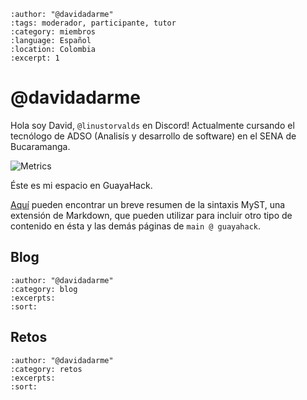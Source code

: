 ```{post} 2023-08-21
:author: "@davidadarme"
:tags: moderador, participante, tutor
:category: miembros
:language: Español
:location: Colombia
:excerpt: 1
```

# @davidadarme
Hola soy David, `@linustorvalds` en Discord! Actualmente cursando el tecnólogo de ADSO (Analisís y desarrollo de software) en el SENA de Bucaramanga.

![Metrics](https://metrics.lecoq.io/davidadarme?template=classic&isocalendar=1&base=header%2C%20activity%2C%20communit%2C%20repositories%2C%20metadata&base.indepth=false&base.hireable=false&base.skip=false&isocalendar=false&isocalendar.duration=half-year&config.timezone=America%2FBogota)

Éste es mi espacio en GuayaHack.

[Aquí](https://myst-parser.readthedocs.io/en/latest/syntax/typography.html) pueden encontrar un breve resumen de la sintaxis MyST, una extensión de Markdown, que pueden utilizar para incluir otro tipo de contenido en ésta y las demás páginas de `main @ guayahack`. 

## Blog 

```{postlist}
:author: "@davidadarme"
:category: blog
:excerpts:
:sort:
```

## Retos

```{postlist}
:author: "@davidadarme"
:category: retos
:excerpts:
:sort:
```


